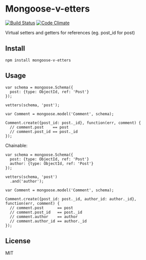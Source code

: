 # Mongoose-v-etters

[![Build Status](https://travis-ci.org/nowk/mongoose-v-etters.js.svg?branch=master)](https://travis-ci.org/nowk/mongoose-v-etters.js)
[![Code Climate](https://codeclimate.com/github/nowk/mongoose-v-etters.js.png)](https://codeclimate.com/github/nowk/mongoose-v-etters.js)

Virtual setters and getters for references (eg. post_id for post)

## Install

    npm install mongoose-v-etters

## Usage

    var schema = mongoose.Schema({
      post: {type: ObjectId, ref: 'Post'}
    });

    vetters(schema, 'post');

    var Comment = mongoose.model('Comment', schema);

    Comment.create({post_id: post._id}, function(err, comment) {
      // comment.post    == post
      // comment.post_id == post._id
    });

Chainable:

    var schema = mongoose.Schema({
      post: {type: ObjectId, ref: 'Post'}
      author: {type: ObjectId, ref: 'Post'}
    });

    vetters(schema, 'post')
      .and('author');

    var Comment = mongoose.model('Comment', schema);

    Comment.create({post_id: post._id, author_id: author._id}, function(err, comment) {
      // comment.post      == post
      // comment.post_id   == post._id
      // comment.author    == author
      // comment.author_id == author._id
    });

## License

MIT

